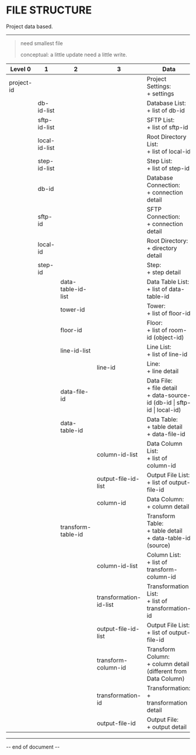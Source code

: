 # FILE STRUCTURE

Project data based.

----

> need smallest file
>
> conceptual: a little update need a little write.

| Level 0    | 1             | 2                  | 3                      | Data                                                         | all  | unique |
| ---------- | ------------- | ------------------ | ---------------------- | ------------------------------------------------------------ | :--: | :----: |
| project-id |               |                    |                        | Project Settings:<br />+ settings                            |  1   |   1    |
|            | db-id-list    |                    |                        | Database List:<br />+ list of db-id                          |  2   |   2    |
|            | sftp-id-list  |                    |                        | SFTP List:<br />+ list of sftp-id                            |  3   |        |
|            | local-id-list |                    |                        | Root Directory List:<br />+ list of local-id                 |  4   |        |
|            | step-id-list  |                    |                        | Step List:<br />+ list of step-id                            |  5   |        |
|            | db-id         |                    |                        | Database Connection:<br />+ connection detail                |  6   |   3    |
|            | sftp-id       |                    |                        | SFTP Connection:<br />+ connection detail                    |  7   |   4    |
|            | local-id      |                    |                        | Root Directory:<br />+ directory detail                      |  8   |   5    |
|            | step-id       |                    |                        | Step: <br />+ step detail                                    |  9   |   6    |
|            |               | data-table-id-list |                        | Data Table List:<br />+ list of data-table-id                |  10  |        |
|            |               | tower-id           |                        | Tower: <br />+ list of floor-id                              |  11  |        |
|            |               | floor-id           |                        | Floor:<br />+ list of room-id (object-id)                    |  12  |        |
|            |               | line-id-list       |                        | Line List:<br />+ list of line-id                            |  13  |        |
|            |               |                    | line-id                | Line:<br />+ line detail                                     |  14  |   7    |
|            |               | data-file-id       |                        | Data File:<br />+ file detail<br />+ data-source-id (db-id \| sftp-id \| local-id) |  15  |   8    |
|            |               | data-table-id      |                        | Data Table:<br />+ table detail<br />+ data-file-id          |  16  |   9    |
|            |               |                    | column-id-list         | Data Column List:<br />+ list of column-id                   |  17  |        |
|            |               |                    | output-file-id-list    | Output File List:<br />+ list of output-file-id              |  18  |        |
|            |               |                    | column-id              | Data Column:<br />+ column detail                            |  19  |   10   |
|            |               | transform-table-id |                        | Transform Table:<br />+ table detail<br />+ data-table-id (source) |  20  |   11   |
|            |               |                    | column-id-list         | Column List:<br />+ list of transform-column-id              |  21  |        |
|            |               |                    | transformation-id-list | Transformation List:<br />+ list of transformation-id        |  22  |        |
|            |               |                    | output-file-id-list    | Output File List:<br />+ list of output-file-id              |  23  |        |
|            |               |                    | transform-column-id    | Transform Column:<br />+ column detail<br />(different from Data Column) |  24  |   12   |
|            |               |                    | transformation-id      | Transformation:<br />+ transformation detail                 |  25  |   13   |
|            |               |                    | output-file-id         | Output File:<br />+ output detail                            |  26  |   14   |

----

-- end of document --